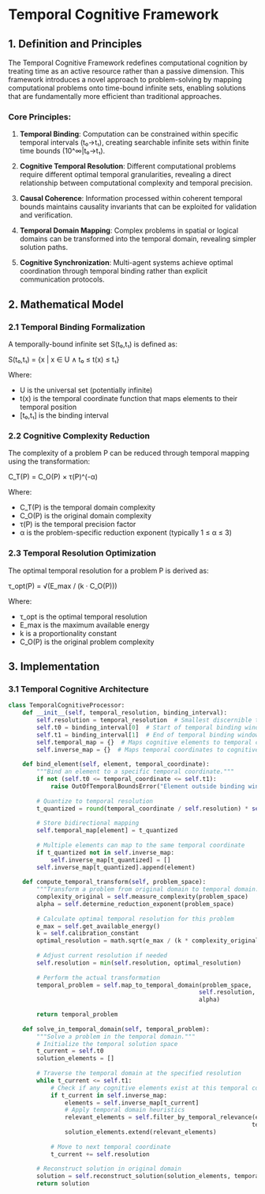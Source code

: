 # Temporal Cognitive Framework

## 1. Definition and Principles

The Temporal Cognitive Framework redefines computational cognition by treating time as an active resource rather than a passive dimension. This framework introduces a novel approach to problem-solving by mapping computational problems onto time-bound infinite sets, enabling solutions that are fundamentally more efficient than traditional approaches.

### Core Principles:

1. **Temporal Binding**: Computation can be constrained within specific temporal intervals (t₀→t₁), creating searchable infinite sets within finite time bounds (10^∞|t₀→t₁).

2. **Cognitive Temporal Resolution**: Different computational problems require different optimal temporal granularities, revealing a direct relationship between computational complexity and temporal precision.

3. **Causal Coherence**: Information processed within coherent temporal bounds maintains causality invariants that can be exploited for validation and verification.

4. **Temporal Domain Mapping**: Complex problems in spatial or logical domains can be transformed into the temporal domain, revealing simpler solution paths.

5. **Cognitive Synchronization**: Multi-agent systems achieve optimal coordination through temporal binding rather than explicit communication protocols.

## 2. Mathematical Model

### 2.1 Temporal Binding Formalization

A temporally-bound infinite set S(t₀,t₁) is defined as:

S(t₀,t₁) = {x | x ∈ U ∧ t₀ ≤ t(x) ≤ t₁}

Where:
- U is the universal set (potentially infinite)
- t(x) is the temporal coordinate function that maps elements to their temporal position
- [t₀,t₁] is the binding interval

### 2.2 Cognitive Complexity Reduction

The complexity of a problem P can be reduced through temporal mapping using the transformation:

C_T(P) = C_O(P) × τ(P)^(-α)

Where:
- C_T(P) is the temporal domain complexity
- C_O(P) is the original domain complexity
- τ(P) is the temporal precision factor
- α is the problem-specific reduction exponent (typically 1 ≤ α ≤ 3)

### 2.3 Temporal Resolution Optimization

The optimal temporal resolution for a problem P is derived as:

τ_opt(P) = √(E_max / (k · C_O(P)))

Where:
- τ_opt is the optimal temporal resolution
- E_max is the maximum available energy
- k is a proportionality constant
- C_O(P) is the original problem complexity

## 3. Implementation

### 3.1 Temporal Cognitive Architecture

```python
class TemporalCognitiveProcessor:
    def __init__(self, temporal_resolution, binding_interval):
        self.resolution = temporal_resolution  # Smallest discernible time unit
        self.t0 = binding_interval[0]  # Start of temporal binding window
        self.t1 = binding_interval[1]  # End of temporal binding window
        self.temporal_map = {}  # Maps cognitive elements to temporal coordinates
        self.inverse_map = {}  # Maps temporal coordinates to cognitive elements
        
    def bind_element(self, element, temporal_coordinate):
        """Bind an element to a specific temporal coordinate."""
        if not (self.t0 <= temporal_coordinate <= self.t1):
            raise OutOfTemporalBoundsError("Element outside binding window")
            
        # Quantize to temporal resolution
        t_quantized = round(temporal_coordinate / self.resolution) * self.resolution
        
        # Store bidirectional mapping
        self.temporal_map[element] = t_quantized
        
        # Multiple elements can map to the same temporal coordinate
        if t_quantized not in self.inverse_map:
            self.inverse_map[t_quantized] = []
        self.inverse_map[t_quantized].append(element)
        
    def compute_temporal_transform(self, problem_space):
        """Transform a problem from original domain to temporal domain."""
        complexity_original = self.measure_complexity(problem_space)
        alpha = self.determine_reduction_exponent(problem_space)
        
        # Calculate optimal temporal resolution for this problem
        e_max = self.get_available_energy()
        k = self.calibration_constant
        optimal_resolution = math.sqrt(e_max / (k * complexity_original))
        
        # Adjust current resolution if needed
        self.resolution = min(self.resolution, optimal_resolution)
        
        # Perform the actual transformation
        temporal_problem = self.map_to_temporal_domain(problem_space, 
                                                      self.resolution,
                                                      alpha)
        
        return temporal_problem
    
    def solve_in_temporal_domain(self, temporal_problem):
        """Solve a problem in the temporal domain."""
        # Initialize the temporal solution space
        t_current = self.t0
        solution_elements = []
        
        # Traverse the temporal domain at the specified resolution
        while t_current <= self.t1:
            # Check if any cognitive elements exist at this temporal coordinate
            if t_current in self.inverse_map:
                elements = self.inverse_map[t_current]
                # Apply temporal domain heuristics
                relevant_elements = self.filter_by_temporal_relevance(elements, 
                                                                     temporal_problem)
                solution_elements.extend(relevant_elements)
            
            # Move to next temporal coordinate
            t_current += self.resolution
        
        # Reconstruct solution in original domain
        solution = self.reconstruct_solution(solution_elements, temporal_problem)
        return solution
